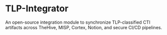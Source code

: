 # TLP-Integrator

An open-source integration module to synchronize TLP-classified CTI artifacts across TheHive, MISP, Cortex, Notion, and secure CI/CD pipelines.